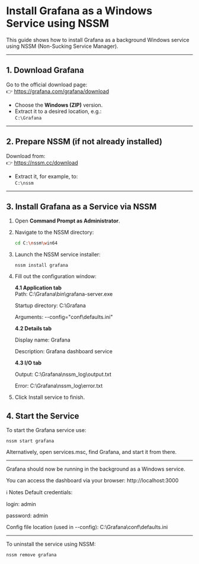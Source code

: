 # Install Grafana as a Windows Service using NSSM

This guide shows how to install Grafana as a background Windows service using NSSM (Non-Sucking Service Manager).

---
## 1. Download Grafana

Go to the official download page:  
👉 https://grafana.com/grafana/download

- Choose the **Windows (ZIP)** version.
- Extract it to a desired location, e.g.:  
  `C:\Grafana`

---

## 2. Prepare NSSM (if not already installed)

Download from:  
👉 https://nssm.cc/download

- Extract it, for example, to:  
  `C:\nssm`

---

## 3. Install Grafana as a Service via NSSM

1. Open **Command Prompt as Administrator**.
2. Navigate to the NSSM directory:

    ```bash
    cd C:\nssm\win64
    ```

3. Launch the NSSM service installer:
    ```
    nssm install grafana
    ```

4. Fill out the configuration window:

    **4.1 Application tab**    
    Path:
    C:\Grafana\bin\grafana-server.exe

    Startup directory:
    C:\Grafana

    Arguments:
    --config="conf\defaults.ini"

    **4.2 Details tab**
    
    Display name: Grafana

    Description: Grafana dashboard service

    **4.3 I/O tab**
    
    Output: C:\Grafana\nssm_log\output.txt
    
    Error: C:\Grafana\nssm_log\error.txt

5. Click Install service to finish.

## 4. Start the Service
To start the Grafana service use:
```
nssm start grafana
```
Alternatively, open services.msc, find Grafana, and start it from there.

---

Grafana should now be running in the background as a Windows service. 

You can access the dashboard via your browser:
http://localhost:3000


ℹ️ Notes
Default credentials:

login: admin

password: admin

Config file location (used in --config):
C:\Grafana\conf\defaults.ini

---
To uninstall the service using NSSM:
```
nssm remove grafana
```